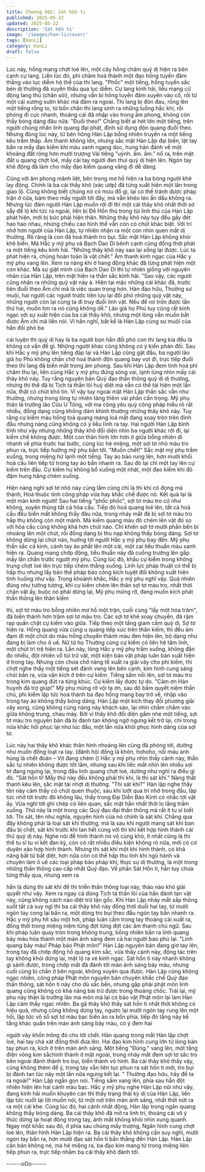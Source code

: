 ```yaml
---
title: Chương 982: Sát hồn ti
published: 2025-05-22
updated: 2025-05-22
description: 'Sát hồn ti'
image: '/images/han-li/cover/'
tags: [HanLi]
category: HanLi
draft: false
---
```


Lúc này, hồng mang chợt loé lên, một cây hồng châm quỷ dị hiện
ra bên cạnh cự lang.
Liền lúc đó, phi châm hoá thành một đạo hồng tuyến đâm thẳng
vào lục diễm hộ thể của thi lang.
"Phốc" một tiếng, hồng tuyến sắc bén dị thường đã xuyên thấu
qua lục diễm.
Cự lang kinh hãi, liều mạng cử động lang thủ (chân sói), nhưng
vẫn bị hồng tuyến đâm xuyên vào cổ, rồi từ một cái xương sườn
khác mà đâm ra ngoài.
Thi lang bị đòn đau, rống lên một tiếng rống to, từ bốn chân thi
lang sinh ra những luồng hắc khí, rồi phóng đi cực nhanh, thoáng
cái đã nhập vào trong âm phong, không còn thấy bóng dáng đâu
nữa.
"Đuổi theo!"
Chẳng biết ai hét lớn một tiềng, trên người chúng nhân linh quang
đại phát, định sử dụng độn quang đuổi theo.
Nhưng đúng lúc này, từ bên hông Hàn Lập bỗng nhiên truyền ra
một tiếng kêu trầm thấp.
Âm thanh không lớn, nhưng sắc mặt Hàn Lập đại biến, lật tay bắn
ra mấy đạo kiếm khí màu xanh ngang dọc, hung hãn đánh về một
khoảng đất rộng hơn mười trượng
Vài tiếng "uỳnh. ầm. ầm." nổ ra, trên mặt đất u quang chợt loé,
mấy cái tay người đen thui quỷ dị hiện lên. Ngón tay khẽ động đã
làm cho mấy đạo kiếm quang văng đi dễ dàng.

Cùng với âm phong mãnh liệt, bên trong mơ hồ hiện ra ba bóng
người khẽ lay động. Chính là ba cái thây khô (xác ướp) đã từng
xuất hiện một lần trong giao lộ.
Cũng không biết chúng nó có mưu đồ gì, lại có thể tránh được
pháp trận ở cửa, bám theo mấy người tới đây, mà vẫn khéo léo
ẩn dấu không ra.
Nhưng lúc đám người Hàn Lập muốn rời đi thì một cái thây khô
nhất thời sơ sẩy để lộ khí tức ra ngoài, liền bị Đề Hồn thú trong túi
linh thú của Hàn Lập phát hiện, mới bị bức phải hiện thân.
Những thây khô này tuy đều gầy đét hao hao nhau, nhưng chiều
cao hình thể vẫn còn có chút khác biệt. Với trí nhớ hơn người của
Hàn Lập, tự nhiên nhận ra một con nhìn quen mắt dị thường. Rõ
ràng là con đã hoá thành tro bụi.
Sắc mặt Hàn Lập không khỏi khẽ biến. Mà Hắc y mỹ phụ và Bạch
Dao Di bênh cạnh cũng đồng thời phát ra một tiếng kêu kinh hãi.
"Những thây khô này sao lại sống lại được. Lúc ta phát hiện ra,
chúng hoàn toàn là vật chết."
Âm thanh kinh ngạc của Hắc y mỹ phụ vang lên. Xem ra nàng khi
ở hang động khác đã từng phát hiện một con khác.
Mà sự giật mình của Bạch Dao Di thì tự nhiên giống với nguyên
nhân của Hàn Lập, trên mặt hiện ra thần sắc kinh hãi.
"Sao vậy, các ngươi cũng nhận ra những quỷ vật này à. Hiện tại
mặc những cái khác đã, trước tiên đuổi theo Âm chi mã là việc
quan trọng hơn. Hàn đạo hữu, Thường sư muội, hai người các
ngươi trước tiên lưu lại đối phó những quỷ vật này, những người
còn lại cùng ta đi truy đuổi linh vật. Nếu để nó trốn được lần thứ
hai, muốn tìm ra nó cũng không dễ." Lão giả họ Phú tuy cũng rất
kinh ngạc với sự xuất hiện của ba cái thây khô, nhưng một lòng
vẫn muốn bắt được Âm chi mã liền nói.
Vì hắn nghĩ, bất kể là Hàn Lập cùng sư muội của hắn đối phó ba

cái luyện thi quỷ dị hay là ba người bọn hắn đối phó con thi lang
kia đều là không có vấn đề gì.
Những người khác cũng không có ý kiến phản đối.
Sau khi Hắc y mỹ phụ lên tiếng đáp lại và Hàn Lập cũng gật đầu,
ba người lão giả họ Phú không chần chờ hoá thành độn quang
bay vọt đi, trực tiếp đuổi theo thi lang đã biến mất trong âm
phong.
Sau khi Hàn Lập đem tinh hoá phi châm thu lại, liền cùng Hắc y
mỹ phụ đứng sóng vai, lạnh lùng nhìn mấy cái thây khô này.
Tuy rằng nguyên bản Quỷ đạo thần thông quỷ dị dị thường,
nhưng thi thể đã bị Tịch tà thần lôi huỷ diệt mà vẫn có thể tái hiện
một lần nữa, thật có chút khó tin. Vì vậy tuy ngoài mặt Hàn Lập
thần sắc vẫn như thường, nhưng trong lòng tự nhiên tăng thêm
vài phần cẩn trọng.
Mỹ phụ thân là trưỡng lão Cửu U Tông, với ma công yêu quỷ
công pháp hiểu rõ rất nhiều, đồng dạng cũng không dám khinh
thường những thây khô này. Tuy rằng cự kiếm màu hồng toả
quang mang loá mắt đang xoay tròn trên đỉnh đầu nhưng nàng
cũng không có ý liều lĩnh ra tay.
Hai người Hàn Lập bình tĩnh như vậy nhưng những thây khô đối
diện nhìn ba người khác rời đi, lại kiềm chế không được.
Một con thân hình lớn hơn ở giữa bỗng nhiên đi nhanh về phía
trước hai bước, cùng lúc hé miệng, một sợi tơ nhỏ màu tro phun
ra, trực tiếp hướng mỹ phụ bắn tới.
"Muốn chết!" Sắc mặt mỹ phụ trầm xuống, trong miệng hừ lạnh
một tiếng.
Tay áo bào rung lên, hơn mười khối hoả cầu liên tiếp từ trong tay
áo bắn nhanh ra. Sau đó lại chỉ một tay lên cự kiếm trên đầu.
Cự kiếm hư không bổ xuống một nhát, một đạo kiếm khí đỏ đậm
hung hăng chém xuống.

Hiện nàng nghĩ sợi tơ nhỏ này cùng lắm cũng chỉ là thi khí cô
đọng mà thành, Hoả thuộc tính công pháp vừa hay khắc chế
được nó.
Kết quả lại là một màn kinh người!
Sau hai tiếng "phốc phốc", sợi tơ màu tro cứ như không, xuyên
thủng tất cả hỏa cầu.
Tiếp đó hoả quang loé lên, tất cả hoả cầu đều biến mất không
thấy đâu nữa, trong nháy mắt đã bị sợi tơ màu tro hấp thụ không
còn một mảnh.
Mà kiếm quang màu đỏ chém lên vật đó so với hỏa cầu cũng
không khá hơn chút nào. Chỉ khiến sợi tơ mười phần bền bỉ
nhoáng lên một chút, rồi đồng dạng bị thu nạp không thấy bóng
dáng.
Sợi tơ không dừng lại chút nào, hướng tới người Hắc y mỹ phụ
bay đến.
Mỹ phụ thần sắc cả kinh, cánh tay áo phất lên một cái, một cai
tiểu thuẩn màu xanh hiện ra.
Quang mang chớp động, tiểu thuẩn này đã cuồng trướng lên gấp
mấy lần chắn trước người mỹ phụ.
Cùng lúc đó, khẩu cự kiếm trong không trung chợt loé lên trực
tiếp chém thẳng xuống.
Linh lực pháp thuật có thể bị hấp thu nhưng lấy bản thể pháp bảo
công kích tuyệt đối không xuất hiện tình huống như vậy.
Trong khoảnh khắc, Hắc y mỹ phụ nghĩ vậy.
Quả nhiên đúng như tưởng tượng, khi cự kiếm chém lên thân sợi
tơ màu tro, nhất thời chặn vật ấy, buộc nó phải dừng lại,
Mỹ phụ mừng rỡ, đang muốn kích phát thần thông lên thân kiếm

thì, sợi tơ màu tro bỗng nhiên mơ hồ một trận, cuối cùng "lấy một
hóa trăm", đã biến thành hơn trăm sợi tơ màu tro.
Các sợi tơ khẽ xoay chuyển, đã rậm rạp quấn chặt cự kiếm vào
giữa.
Tiếp theo một tầng giam cầm quỷ dị.
Sợ tơ hiện ra. Hồng quang vừa cùng u quang tiếp xúc trên thân
kiếm, thì đều ảm đạm đi một chút do màu hồng chuyển thành
màu đen hiện lên, bộ dạng như đang bị làm cho ô uế.
Nữ tử họ Thường cùng cự kiếm có liên hệ tâm linh, một chút trì
trệ hiện ra.
Lần này, lòng Hắc y mỹ phụ trầm xuống, không đắn đo nhiều, đột
nhiên vỗ túi trữ vật, một kiện bảo vật pháp luân bàn xuất hiện ở
trong tay.
Nhưng còn chưa chờ nàng tế xuất ra giải vây cho phi kiếm, thì
chợt nghe thấy một tiếng sét đánh vang lên bên cạnh, kim hình
cung sáng chói bắn ra, vừa vặn kích ở trên cự kiếm.
Tiếng sấm nổi lên, sợi tơ màu tro trong kim quang đứt ra từng
khúc. Cự kiếm lấy được tự do.
"Cảm ơn Hàn huynh đã trợ giúp!"
Mỹ phụ mừng rỡ vội tạ ơn, sau đó bấm quyết niệm thần chú, phi
kiếm lập tức hoá thành ba đạo hồng mang bay trở về, nhập vào
trong tay áo không thấy bóng dáng.
Hàn Lập một kích thay đối phương giải vây xong, cũng không
cùng nàng này khách sáo, lại nhìn chằm chằm vào giữa không
trung, chau mày.
Bởi vì thây khô đối diện gầm nhẹ một tiếng, sợi tơ màu tro nguyên
bản đã bị đánh tan không ngờ ngưng kết trở lại, chỉ trong nửa
khắc hồi phục lại như lúc đầu, một lần nữa khôi phục hình dáng
của sợi tơ.

Lúc này hai thây khô khác thân hình nhoáng lên cũng đã phóng
tới, dường như muốn đồng loạt ra tay.
(đánh hội đồng là khôn, hohoho, nổi máu anh hùng là chết đoản –
Vịt đang chém ()
Hắc y mỹ phụ nhìn thấy cảnh này, thần sắc tự nhiên không được
tốt lắm, nhưng sau khi liếc mắt nhìn lên nhiều sợi tơ đang ngưng
lại, trong đầu linh quang chợt loé, dường như nghĩ ra điều gì đó.
"Sát hồn ti! Mấy thứ này đều không phải thi khí, là thi sát khí."
Nàng thất thanh kêu lên, sắc mặt tái nhợt dị thường.
"Thi sát khí?"
Hàn lập nghe thấy tên này cảm thấy có chút quen thuộc, sau khi
lướt qua trí nhớ trong đầu, lập tức nhớ tới trước đó không lâu,
thấy trong Đại Diễn Bảo Kinh có nhắc tới vật ấy.
Vừa nghĩ tới ghi chép có liên quan, sắc mặt hắn nhất thời lo lắng
trầm xuống.
Thứ này là một trong các Quỷ đạo đại thần thông mà rất ít tu sĩ
biết tới.
Thi sát, tên như nghĩa, nguyên hình của nó chính là sát khí.
Chẳng qua đây không phải là loại sát khí thường, mà là sau khi
người mang sát khí ban đầu bị chết, sát khí trước khi tan hết cùng
với thi khí kết hợp hình thành cái thứ quỷ dị này.
Nghe nói để hình thành nó vô cùng khó, ít nhất cũng là thi thể tu
sĩ tu vi kết đan kỳ, còn có rất nhiều điều kiện không rõ nữa, mới
có cơ duyên xảo hợp hình thành. Nhưng thi sát khí một khi hình
thành, có khả năng bất tử bất diệt, hơn nữa còn có thể hấp thu
linh khí ngũ hành và chuyên làm ô uế các loại pháp bảo pháp khí,
thực sự dị thường, là một trong những thần thông cao cấp nhất
Quỷ đạo.
Về phần Sát Hồn ti, hắn tuy chưa từng thấy qua, nhưng xem ra

hẳn là dùng thi sát khí để thi triển thần thông loại này, thảo nào
khó giải quyết như vậy.
Xem ra ngay cả dùng Tịch tà thần lôi của hắn đánh tan vật này,
cũng không cách nào diệt trừ tận gốc.
Khi Hàn Lập nháy mắt sắp thông suốt tất cả suy ngĩ thì ba cái
thây khô này đồng thời duỗi hai tay, từ mười ngón tay cong lại
bắn ra, một dòng tro bụi theo đầu ngón tay bắn nhanh ra.
Hắc y mỹ phụ hít sâu một hơi, pháp luân cầm trong tay thoáng cái
xuất ra, đồng thời trong miệng niệm từng đợt từng đợt các âm
thanh chú ngữ.
Sau khi pháp luân quay tròn trong không trung, bỗng nhiên bắn ra
linh quang bảy màu hóa thành một màn ánh sáng đem cả hai
người bao phủ lại.
"Linh quang bảy màu! Pháp bảo Phật môn!"
Hàn Lập nguyên bản đang giơ tay lên, trong tay đã chớp động hồ
quang kim sắc, vừa thấy cảnh này, động tác trên tay không khỏi
dừng lại, mặt lộ ra vẻ kinh ngạc.
Sát hồn ti này nhanh không gì sánh được, trong chớp mắt đã
đánh tới màn ánh sáng bảy màu, nhưng cuối cùng bị chắn ở bên
ngoài, không xuyên qua được.
Hàn Lập cũng không ngạc nhiên, công pháp Phật môn nguyên
bản chuyên khắc chế Quỷ đạo thần thông, sát hồn ti này cho dù
sắc bến, nhưng gặp phải phật môn linh quang cũng không có khả
năng bài trừ được trong thoáng chốc.
Trái lại, mỹ phụ này thân là trưỡng lão ma môn mà lại có bảo vật
Phật môn lại làm Hàn Lập cảm thấy ngạc nhiên.
Ba gã thây khô thấy sát hồn ti nhất thời không có hiệu quả, nhưng
cũng không dừng tay, ngược lại mười ngón tay rung lên một hồi,
lập tức vô số sợi tơ màu bạc biến ảo ra bốn phía, tiếp đó tầng này
kề tầng khác quấn trên màn ánh sáng bảy màu, có ý đem hai

người vây khốn trông đó cho tới chết.
Hàn quang trong mắt Hàn lập chợt loé, hai tay chà xát đồng thời
đưa lên.
Hai đạo kim hình cung lớn từ lòng bàn tay phun ra, kích ở trên
màn ánh sáng. Một tiếng "Đùng." vang lên, một tầng điện võng
kim sắchình thành ở mặt ngoài, trong nháy mắt đem sợi tơ sắc tro
bên ngoài đánh thành tro bụi, biến thành vô hình.
Ba cái thây khô thấy vậy, cũng không thèm để ý, trong tay vẫn liên
tục phun ra sát hồn ti mới, tro bụi bị đánh tan lúc nãy một lần nữa
ngưng kết lại.
" Thường đạo hữu, hãy để ta ra ngoài!" Hàn Lập ngắn gọn nói.
Tiếng sấm vang lên, phía sau hắn đột nhiên hiện lên hai cánh
màu bạc.
Hắc y mỹ phụ nghe Hàn Lập nói như vậy, đang kinh hãi muốn
khuyên can thì thấy trạng thái kỳ dị của Hàn Lập, liền lập tức nuốt
lại lời muốn nói, từ một nơi trên màn ánh sáng, nhất thời nứt ra ra
một cái khe.
Cùng lúc đó, hai cánh nhất động, Hàn lập trong ngân quang
không thấy bóng dáng.
Ba cái thây khô đã mở ra linh trí, thoáng cái vô ý thức dừng lại
hoạt đông trong tay, ánh mắt không khỏi nhìn xung quanh.
Ngay một khắc sau đó, ở phía sau chúng mấy trượng, Ngân hình
cung chợt loé lên, thân hình Hàn Lập hiện ra. Ba cái thây khô
không cần suy nghĩ, mười ngón tay bắn ra, hơn mười đạo sát hồn
ti bắn thẳng đến Hàn Lập.
Hàn Lập căn bản không né, mà hé miệng ra, ba đạo kim mang từ
trong miệng liên tiếp phun ra, trực tiếp nhắm ba cái thây khô đánh
tới.

------oOo------
